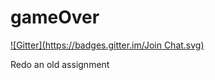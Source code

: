 gameOver
========
[![Gitter](https://badges.gitter.im/Join Chat.svg)](https://gitter.im/Rile--s/gameOver?utm_source=badge&utm_medium=badge&utm_campaign=pr-badge&utm_content=badge)

Redo an old assignment 
